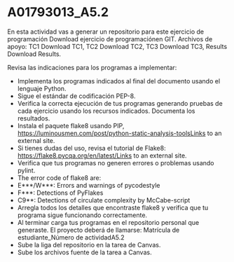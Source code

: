 # A01793013_A5.2


En esta actividad vas a generar un repositorio para este ejercicio de programación Download ejercicio de programaciónen GIT. Archivos de apoyo: TC1 Download TC1, TC2 Download TC2, TC3 Download TC3, Results Download Results.

Revisa las indicaciones para los programas a implementar:

* Implementa los programas indicados al final del documento usando el lenguaje Python.
* Sigue el estándar de codificación PEP-8.
* Verifica la correcta ejecución de tus programas generando pruebas de cada ejercicio usando los recursos indicados. Documenta los resultados.
* Instala el paquete flake8 usando PIP, https://luminousmen.com/post/python-static-analysis-toolsLinks to an external site. 
* Si tienes dudas del uso, revisa el tutorial de Flake8: https://flake8.pycqa.org/en/latest/Links to an external site.
* Verifica que tus programas no generen errores o problemas usando pylint.
 * The error code of flake8 are:
 * E***/W***: Errors and warnings of pycodestyle
 * F***: Detections of PyFlakes
 * C9**: Detections of circulate complexity by McCabe-script
* Arregla todos los detalles que encontraste flake8 y verifica que tu programa sigue funcionando correctamente.
* Al terminar carga tus programas en el repositorio personal que generaste. El proyecto deberá de llamarse: Matrícula de estudiante_Número de actividadA5.2
* Sube la liga del repositorio en la tarea de Canvas. 
* Sube los archivos fuente de la tarea a Canvas.
